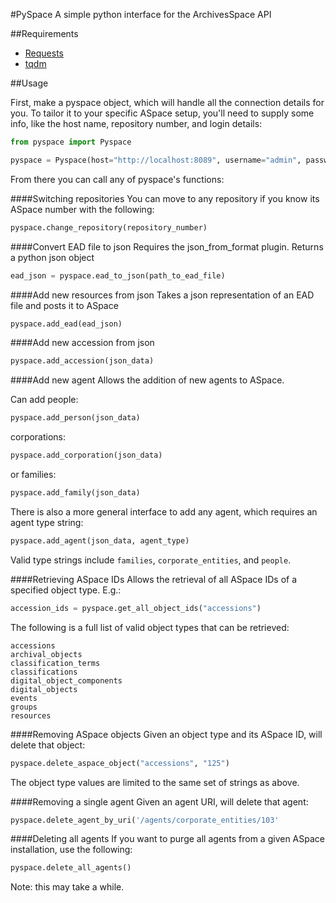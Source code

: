 #PySpace
A simple python interface for the ArchivesSpace API

##Requirements

* [Requests](https://github.com/kennethreitz/requests)
* [tqdm](https://github.com/noamraph/tqdm)

##Usage

First, make a pyspace object, which will handle all the connection details for you. To tailor it to your specific ASpace setup, you'll need to supply some info, like the host name, repository number, and login details:

```python
from pyspace import Pyspace

pyspace = Pyspace(host="http://localhost:8089", username="admin", password="admin", repository="2")
```

From there you can call any of pyspace's functions:

####Switching repositories
You can move to any repository if you know its ASpace number with the following:
```python
pyspace.change_repository(repository_number)
```

####Convert EAD file to json
Requires the json_from_format plugin. Returns a python json object
```python
ead_json = pyspace.ead_to_json(path_to_ead_file)
```

####Add new resources from json
Takes a json representation of an EAD file and posts it to ASpace
```python
pyspace.add_ead(ead_json)
```

####Add new accession from json
```python
pyspace.add_accession(json_data)
```

####Add new agent
Allows the addition of new agents to ASpace.

Can add people:
```python
pyspace.add_person(json_data)
```

corporations:
```python
pyspace.add_corporation(json_data)
```

or families:
```python
pyspace.add_family(json_data)
```

There is also a more general interface to add any agent, which requires an agent type string:
```python
pyspace.add_agent(json_data, agent_type)
```

Valid type strings include ```families```, ```corporate_entities```, and ```people```.

####Retrieving ASpace IDs
Allows the retrieval of all ASpace IDs of a specified object type. E.g.:
```python
accession_ids = pyspace.get_all_object_ids("accessions")
```
The following is a full list of valid object types that can be retrieved:
```
accessions
archival_objects
classification_terms
classifications
digital_object_components
digital_objects
events
groups
resources
```

####Removing ASpace objects
Given an object type and its ASpace ID, will delete that object:
```python
pyspace.delete_aspace_object("accessions", "125")
```

The object type values are limited to the same set of strings as above.

####Removing a single agent
Given an agent URI, will delete that agent:
```python
pyspace.delete_agent_by_uri('/agents/corporate_entities/103'
```

####Deleting all agents
If you want to purge all agents from a given ASpace installation, use the following:

```python
pyspace.delete_all_agents()
```

Note: this may take a while.